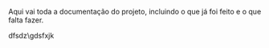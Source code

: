 Aqui vai toda a documentação do projeto, incluindo o que já foi feito e o que falta fazer.

dfsdz\gdsfxjk
